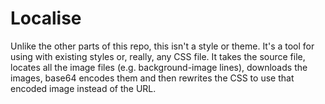 Localise
========

Unlike the other parts of this repo, this isn't a style or theme.  It's a tool for using with existing styles or, really, any CSS file.  It takes the source file, locates all the image files (e.g. background-image lines), downloads the images, base64 encodes them and then rewrites the CSS to use that encoded image instead of the URL.
